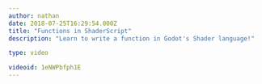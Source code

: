 ```yaml
---
author: nathan
date: 2018-07-25T16:29:54.000Z
title: "Functions in ShaderScript"
description: "Learn to write a function in Godot's Shader language!"

type: video

videoid: 1eNWPbfph1E
---
```

